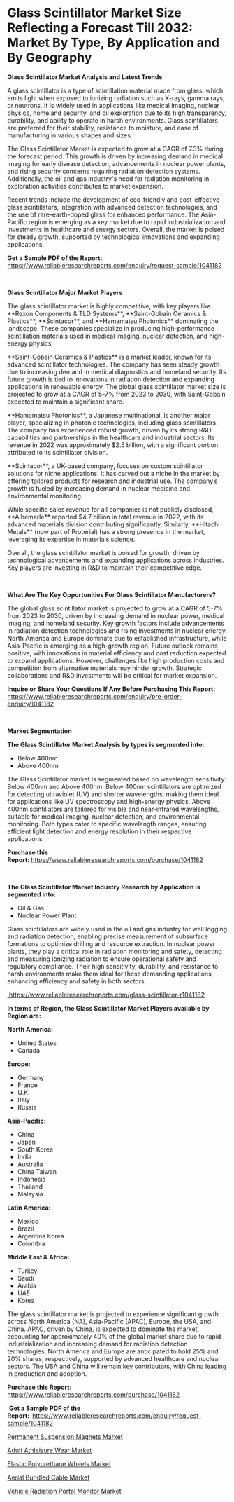 <p><h1>Glass Scintillator Market Size Reflecting a Forecast Till 2032: Market By Type, By Application and By Geography</h1></p><p><strong>Glass Scintillator Market Analysis and Latest Trends</strong></p>
<p><p>A glass scintillator is a type of scintillation material made from glass, which emits light when exposed to ionizing radiation such as X-rays, gamma rays, or neutrons. It is widely used in applications like medical imaging, nuclear physics, homeland security, and oil exploration due to its high transparency, durability, and ability to operate in harsh environments. Glass scintillators are preferred for their stability, resistance to moisture, and ease of manufacturing in various shapes and sizes.</p><p>The Glass Scintillator Market is expected to grow at a CAGR of 7.3% during the forecast period. This growth is driven by increasing demand in medical imaging for early disease detection, advancements in nuclear power plants, and rising security concerns requiring radiation detection systems. Additionally, the oil and gas industry's need for radiation monitoring in exploration activities contributes to market expansion.</p><p>Recent trends include the development of eco-friendly and cost-effective glass scintillators, integration with advanced detection technologies, and the use of rare-earth-doped glass for enhanced performance. The Asia-Pacific region is emerging as a key market due to rapid industrialization and investments in healthcare and energy sectors. Overall, the market is poised for steady growth, supported by technological innovations and expanding applications.</p></p>
<p><strong>Get a Sample PDF of the Report:&nbsp;</strong> <a href="https://www.reliableresearchreports.com/enquiry/request-sample/1041182?utm_campaign=24&utm_medium=2&utm_source=Github&utm_content=ia&utm_term=25012025&utm_id=glass-scintillator">https://www.reliableresearchreports.com/enquiry/request-sample/1041182</a></p>
<p>&nbsp;</p>
<p><strong>Glass Scintillator Major Market Players</strong></p>
<p><p>The glass scintillator market is highly competitive, with key players like **Rexon Components & TLD Systems**, **Saint-Gobain Ceramics & Plastics**, **Scintacor**, and **Hamamatsu Photonics** dominating the landscape. These companies specialize in producing high-performance scintillation materials used in medical imaging, nuclear detection, and high-energy physics.</p><p>**Saint-Gobain Ceramics & Plastics** is a market leader, known for its advanced scintillator technologies. The company has seen steady growth due to increasing demand in medical diagnostics and homeland security. Its future growth is tied to innovations in radiation detection and expanding applications in renewable energy. The global glass scintillator market size is projected to grow at a CAGR of 5-7% from 2023 to 2030, with Saint-Gobain expected to maintain a significant share.</p><p>**Hamamatsu Photonics**, a Japanese multinational, is another major player, specializing in photonic technologies, including glass scintillators. The company has experienced robust growth, driven by its strong R&D capabilities and partnerships in the healthcare and industrial sectors. Its revenue in 2022 was approximately $2.5 billion, with a significant portion attributed to its scintillator division.</p><p>**Scintacor**, a UK-based company, focuses on custom scintillator solutions for niche applications. It has carved out a niche in the market by offering tailored products for research and industrial use. The company’s growth is fueled by increasing demand in nuclear medicine and environmental monitoring.</p><p>While specific sales revenue for all companies is not publicly disclosed, **Albemarle** reported $4.7 billion in total revenue in 2022, with its advanced materials division contributing significantly. Similarly, **Hitachi Metals** (now part of Proterial) has a strong presence in the market, leveraging its expertise in materials science.</p><p>Overall, the glass scintillator market is poised for growth, driven by technological advancements and expanding applications across industries. Key players are investing in R&D to maintain their competitive edge.</p></p>
<p>&nbsp;</p>
<p><strong>What Are The Key Opportunities For Glass Scintillator Manufacturers?</strong></p>
<p><p>The global glass scintillator market is projected to grow at a CAGR of 5-7% from 2023 to 2030, driven by increasing demand in nuclear power, medical imaging, and homeland security. Key growth factors include advancements in radiation detection technologies and rising investments in nuclear energy. North America and Europe dominate due to established infrastructure, while Asia-Pacific is emerging as a high-growth region. Future outlook remains positive, with innovations in material efficiency and cost reduction expected to expand applications. However, challenges like high production costs and competition from alternative materials may hinder growth. Strategic collaborations and R&D investments will be critical for market expansion.</p></p>
<p><strong>Inquire or Share Your Questions If Any Before Purchasing This Report:</strong> <a href="https://www.reliableresearchreports.com/enquiry/pre-order-enquiry/1041182?utm_campaign=24&utm_medium=2&utm_source=Github&utm_content=ia&utm_term=25012025&utm_id=glass-scintillator">https://www.reliableresearchreports.com/enquiry/pre-order-enquiry/1041182</a></p>
<p>&nbsp;</p>
<p><strong>Market Segmentation</strong></p>
<p><strong>The Glass Scintillator Market Analysis by types is segmented into:</strong></p>
<p><ul><li>Below 400nm</li><li>Above 400nm</li></ul></p>
<p><p>The Glass Scintillator market is segmented based on wavelength sensitivity: Below 400nm and Above 400nm. Below 400nm scintillators are optimized for detecting ultraviolet (UV) and shorter wavelengths, making them ideal for applications like UV spectroscopy and high-energy physics. Above 400nm scintillators are tailored for visible and near-infrared wavelengths, suitable for medical imaging, nuclear detection, and environmental monitoring. Both types cater to specific wavelength ranges, ensuring efficient light detection and energy resolution in their respective applications.</p></p>
<p><strong>Purchase this Report:&nbsp;</strong><a href="https://www.reliableresearchreports.com/purchase/1041182?utm_campaign=24&utm_medium=2&utm_source=Github&utm_content=ia&utm_term=25012025&utm_id=glass-scintillator">https://www.reliableresearchreports.com/purchase/1041182</a></p>
<p>&nbsp;</p>
<p><strong>The Glass Scintillator Market Industry Research by Application is segmented into:</strong></p>
<p><ul><li>Oil & Gas</li><li>Nuclear Power Plant</li></ul></p>
<p><p>Glass scintillators are widely used in the oil and gas industry for well logging and radiation detection, enabling precise measurement of subsurface formations to optimize drilling and resource extraction. In nuclear power plants, they play a critical role in radiation monitoring and safety, detecting and measuring ionizing radiation to ensure operational safety and regulatory compliance. Their high sensitivity, durability, and resistance to harsh environments make them ideal for these demanding applications, enhancing efficiency and safety in both sectors.</p></p>
<p><a href="https://www.reliableresearchreports.com/glass-scintillator-r1041182?utm_campaign=24&utm_medium=2&utm_source=Github&utm_content=ia&utm_term=25012025&utm_id=glass-scintillator">&nbsp;https://www.reliableresearchreports.com/glass-scintillator-r1041182</a></p>
<p><strong>In terms of Region, the Glass Scintillator Market Players available by Region are:</strong></p>
<p>
    <p> <strong> North America: </strong>
        <ul>
            <li>United States</li>
            <li>Canada</li>
        </ul>
        </p> 
    <p> <strong> Europe: </strong>
        <ul>
            <li>Germany</li>
            <li>France</li>
            <li>U.K.</li>
            <li>Italy</li>
            <li>Russia</li>
        </ul>
        </p> 
    <p> <strong> Asia-Pacific: </strong>
        <ul>
            <li>China</li>
            <li>Japan</li>
            <li>South Korea</li>
            <li>India</li>
            <li>Australia</li>
            <li>China Taiwan</li>
            <li>Indonesia</li>
            <li>Thailand</li>
            <li>Malaysia</li>
        </ul>
        </p> 
    <p> <strong> Latin America: </strong>
        <ul>
            <li>Mexico</li>
            <li>Brazil</li>
            <li>Argentina Korea</li>
            <li>Colombia</li>
        </ul>
        </p> 
    <p> <strong> Middle East & Africa: </strong>
        <ul>
            <li>Turkey</li>
            <li>Saudi</li>
            <li>Arabia</li>
            <li>UAE</li>
            <li>Korea</li>
        </ul>
    </p>
    </p>
<p><p>The glass scintillator market is projected to experience significant growth across North America (NA), Asia-Pacific (APAC), Europe, the USA, and China. APAC, driven by China, is expected to dominate the market, accounting for approximately 40% of the global market share due to rapid industrialization and increasing demand for radiation detection technologies. North America and Europe are anticipated to hold 25% and 20% shares, respectively, supported by advanced healthcare and nuclear sectors. The USA and China will remain key contributors, with China leading in production and adoption.</p></p>
<p><strong>Purchase this Report: </strong><a href="https://www.reliableresearchreports.com/purchase/1041182?utm_campaign=24&utm_medium=2&utm_source=Github&utm_content=ia&utm_term=25012025&utm_id=glass-scintillator">https://www.reliableresearchreports.com/purchase/1041182</a></p>
<p>&nbsp;<strong>Get a Sample PDF of the Report:&nbsp;&nbsp;</strong><a href="https://www.reliableresearchreports.com/enquiry/request-sample/1041182?utm_campaign=24&utm_medium=2&utm_source=Github&utm_content=ia&utm_term=25012025&utm_id=glass-scintillator">https://www.reliableresearchreports.com/enquiry/request-sample/1041182</a></p>
<p><strong></strong></p>
<p><p><a href="https://github.com/laajzervo/Market-Research-Report-List-1/blob/main/permanent-suspension-magnets-market.md?utm_campaign=24&utm_medium=2&utm_source=Github&utm_content=ia&utm_term=25012025&utm_id=glass-scintillator">Permanent Suspension Magnets Market</a></p><p><a href="https://www.linkedin.com/pulse/detailed-market-study-global-adult-athleisure-wear-industry-vd79f?utm_campaign=24&utm_medium=2&utm_source=Github&utm_content=ia&utm_term=25012025&utm_id=glass-scintillator">Adult Athleisure Wear Market</a></p><p><a href="https://www.linkedin.com/pulse/elastic-polyurethane-wheelsmarket-size-trends-growth-rate-5-cagr-bjqqc?utm_campaign=24&utm_medium=2&utm_source=Github&utm_content=ia&utm_term=25012025&utm_id=glass-scintillator">Elastic Polyurethane Wheels Market</a></p><p><a href="https://github.com/ivannakkaiivanna82/Market-Research-Report-List-1/blob/main/aerial-bundled-cable-market.md?utm_campaign=24&utm_medium=2&utm_source=Github&utm_content=ia&utm_term=25012025&utm_id=glass-scintillator">Aerial Bundled Cable Market</a></p><p><a href="https://www.linkedin.com/pulse/vehicle-radiation-portal-monitor-market-size-report-2025-2032-5wpvf?utm_campaign=24&utm_medium=2&utm_source=Github&utm_content=ia&utm_term=25012025&utm_id=glass-scintillator">Vehicle Radiation Portal Monitor Market</a></p></p>